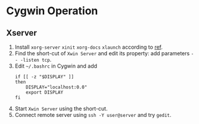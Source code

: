 Cygwin Operation
=============================

Xserver
---------------------------------------
1. Install `xorg-server` `xinit` `xorg-docs` `xlaunch` according to [ref](https://x.cygwin.com/docs/ug/setup.html).
2. Find the short-cut of `Xwin Server` and edit its property: add parameters `-- -listen tcp`.
3. Edit `~/.bashrc` in Cygwin and add
    ```
    if [[ -z "$DISPLAY" ]]
    then
        DISPLAY="localhost:0.0"
        export DISPLAY
    fi
    ```
4. Start `Xwin Server` using the short-cut.
5. Connect remote server using `ssh -Y user@server` and try `gedit`.
